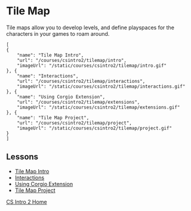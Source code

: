 # Tile Map

Tile maps allow you to develop levels, and define playspaces for the characters in your games to roam around.

```codecard
[
{
    "name": "Tile Map Intro",
    "url": "/courses/csintro2/tilemap/intro",
    "imageUrl": "/static/courses/csintro2/tilemap/intro.gif"
}, {
    "name": "Interactions",
    "url": "/courses/csintro2/tilemap/interactions",
    "imageUrl": "/static/courses/csintro2/tilemap/interactions.gif"
}, {
    "name": "Using Corgio Extension",
    "url": "/courses/csintro2/tilemap/extensions",
    "imageUrl": "/static/courses/csintro2/tilemap/extensions.gif"
}, {
    "name": "Tile Map Project",
    "url": "/courses/csintro2/tilemap/project",
    "imageUrl": "/static/courses/csintro2/tilemap/project.gif"
}
]
```

## Lessons

* [Tile Map Intro](/courses/csintro2/tilemap/intro)
* [Interactions](/courses/csintro2/tilemap/interactions)
* [Using Corgio Extension](/courses/csintro2/tilemap/extensions)
* [Tile Map Project](/courses/csintro2/tilemap/project)


[CS Intro 2 Home](/courses/csintro2)
